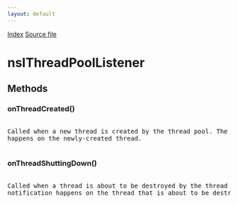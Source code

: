 ```yaml
---
layout: default
---
```

<div id='links'><a href="../index.html">Index</a>
<a href="http://dxr.mozilla.org/mozilla-central/source/xpcom/threads/nsIThreadPool.idl">Source file</a>
</div>

# nsIThreadPoolListener #

## Methods ##

### onThreadCreated() ###
<pre>  
Called when a new thread is created by the thread pool. The notification  
happens on the newly-created thread.  
  
</pre>
### onThreadShuttingDown() ###
<pre>  
Called when a thread is about to be destroyed by the thread pool. The  
notification happens on the thread that is about to be destroyed.  
  
</pre>